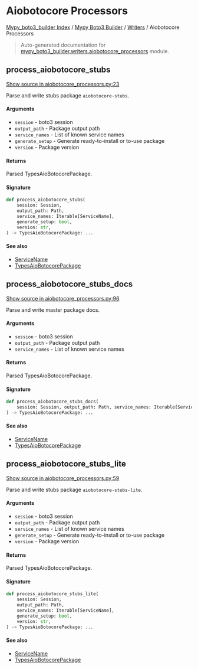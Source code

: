 # Aiobotocore Processors

[Mypy_boto3_builder Index](../../README.md#mypy_boto3_builder-index) / [Mypy Boto3 Builder](../index.md#mypy-boto3-builder) / [Writers](./index.md#writers) / Aiobotocore Processors

> Auto-generated documentation for [mypy_boto3_builder.writers.aiobotocore_processors](https://github.com/youtype/mypy_boto3_builder/blob/main/mypy_boto3_builder/writers/aiobotocore_processors.py) module.

## process_aiobotocore_stubs

[Show source in aiobotocore_processors.py:23](https://github.com/youtype/mypy_boto3_builder/blob/main/mypy_boto3_builder/writers/aiobotocore_processors.py#L23)

Parse and write stubs package `aiobotocore-stubs`.

#### Arguments

- `session` - boto3 session
- `output_path` - Package output path
- `service_names` - List of known service names
- `generate_setup` - Generate ready-to-install or to-use package
- `version` - Package version

#### Returns

Parsed TypesAioBotocorePackage.

#### Signature

```python
def process_aiobotocore_stubs(
    session: Session,
    output_path: Path,
    service_names: Iterable[ServiceName],
    generate_setup: bool,
    version: str,
) -> TypesAioBotocorePackage: ...
```

#### See also

- [ServiceName](../service_name.md#servicename)
- [TypesAioBotocorePackage](../structures/types_aiobotocore_package.md#typesaiobotocorepackage)



## process_aiobotocore_stubs_docs

[Show source in aiobotocore_processors.py:96](https://github.com/youtype/mypy_boto3_builder/blob/main/mypy_boto3_builder/writers/aiobotocore_processors.py#L96)

Parse and write master package docs.

#### Arguments

- `session` - boto3 session
- `output_path` - Package output path
- `service_names` - List of known service names

#### Returns

Parsed TypesAioBotocorePackage.

#### Signature

```python
def process_aiobotocore_stubs_docs(
    session: Session, output_path: Path, service_names: Iterable[ServiceName]
) -> TypesAioBotocorePackage: ...
```

#### See also

- [ServiceName](../service_name.md#servicename)
- [TypesAioBotocorePackage](../structures/types_aiobotocore_package.md#typesaiobotocorepackage)



## process_aiobotocore_stubs_lite

[Show source in aiobotocore_processors.py:59](https://github.com/youtype/mypy_boto3_builder/blob/main/mypy_boto3_builder/writers/aiobotocore_processors.py#L59)

Parse and write stubs package `aiobotocore-stubs-lite`.

#### Arguments

- `session` - boto3 session
- `output_path` - Package output path
- `service_names` - List of known service names
- `generate_setup` - Generate ready-to-install or to-use package
- `version` - Package version

#### Returns

Parsed TypesAioBotocorePackage.

#### Signature

```python
def process_aiobotocore_stubs_lite(
    session: Session,
    output_path: Path,
    service_names: Iterable[ServiceName],
    generate_setup: bool,
    version: str,
) -> TypesAioBotocorePackage: ...
```

#### See also

- [ServiceName](../service_name.md#servicename)
- [TypesAioBotocorePackage](../structures/types_aiobotocore_package.md#typesaiobotocorepackage)
